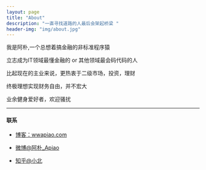 ```yaml
---
layout: page
title: "About"
description: "一直寻找道路的人最后会架起桥梁 "
header-img: "img/about.jpg"
---
```


我是阿朴,一个总想着搞金融的非标准程序猿  

立志成为IT领域最懂金融的 or 其他领域最会码代码的人  

比起现在的主业来说，更热衷于二级市场，投资，理财  

终极理想实现财务自由，并不宏大  

业余健身爱好者，欢迎骚扰  
  
  
  
***  

#### 联系 ####

- [博客：wwapiao.com](www.wwapiao.com)

- [微博@阿朴_Apiao](http://weibo.com/wwapiao)

- [知乎@小北](http://www.zhihu.com/people/xiao-bei-68-15)













